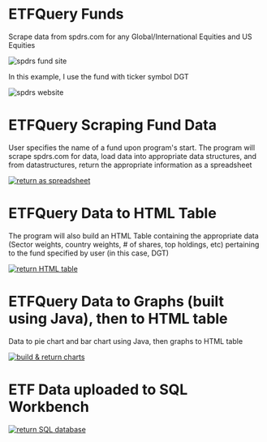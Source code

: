 # ETFQuery Funds
Scrape data from spdrs.com for any Global/International Equities and US Equities

![spdrs fund site](https://user-images.githubusercontent.com/14288932/26971991-aef49676-4cdd-11e7-9a76-1d59e4befa11.png)

In this example, I use the fund with ticker symbol DGT

![spdrs website](https://user-images.githubusercontent.com/14288932/26971856-0f63e59e-4cdd-11e7-9d6b-775ff659f9cb.png)


# ETFQuery Scraping Fund Data
User specifies the name of a fund upon program's start. The program will scrape spdrs.com for data, load data into appropriate data structures, and from datastructures, return the appropriate information as a spreadsheet

<a href="https://imgflip.com/gif/1ql5ts"><img src="https://i.imgflip.com/1ql5ts.gif" title="return as spreadsheet"/></a>


# ETFQuery Data to HTML Table
The program will also build an HTML Table containing the appropriate data (Sector weights, country weights, # of shares, top holdings, etc) pertaining to the fund specified by user (in this case, DGT)

<a href="https://imgflip.com/gif/1ql6pd"><img src="https://i.imgflip.com/1ql6pd.gif" title="return HTML table"/></a>

# ETFQuery Data to Graphs (built using Java), then to HTML table
Data to pie chart and bar chart using Java, then graphs to HTML table

<a href="https://imgflip.com/gif/1qmqxk"><img src="https://i.imgflip.com/1qmqxk.gif" title="build & return charts"/></a>


# ETF Data uploaded to SQL Workbench

<a href="https://imgflip.com/gif/1qmr57"><img src="https://i.imgflip.com/1qmr57.gif" title="return SQL database"/></a>
